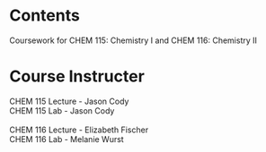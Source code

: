 # Contents
Coursework for CHEM 115: Chemistry I and CHEM 116: Chemistry II

# Course Instructer
CHEM 115 Lecture - Jason Cody <br>
CHEM 115 Lab - Jason Cody <br><br>
CHEM 116 Lecture - Elizabeth Fischer <br>
CHEM 116 Lab - Melanie Wurst
